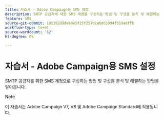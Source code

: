 ```yaml
---
title: 자습서 - Adobe Campaign용 SMS 설정
description: SMTP 공급자에 대한 SMS 계정을 구성하는 방법 및 구성을 분석 및 해결하는 방법을 알아봅니다.
feature: SMS
source-git-commit: 101362d9de68e5f25f257dca0d63994f559adffb
workflow-type: tm+mt
source-wordcount: '62'
ht-degree: 0%

---
```



# 자습서 - Adobe Campaign용 SMS 설정

SMTP 공급자를 위한 SMS 계정으로 구성하는 방법 및 구성을 분석 및 해결하는 방법을 알아봅니다.

>[!NOTE]
>
>이 자습서는 Adobe Campaign V7, V8 및 Adobe Campaign Standard에 적용됩니다.

